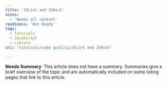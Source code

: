 ```yaml
---
title: 'JSLint and JSHint'
notes:
  - 'Needs all content'
readiness: 'Not Ready'
tags:
  - Tutorials
  - JavaScript
  - Library
uri: 'tutorials/code quality/JSLint and JSHint'

---
```

**Needs Summary**: This article does not have a summary. Summaries give a brief overview of the topic and are automatically included on some listing pages that link to this article.

